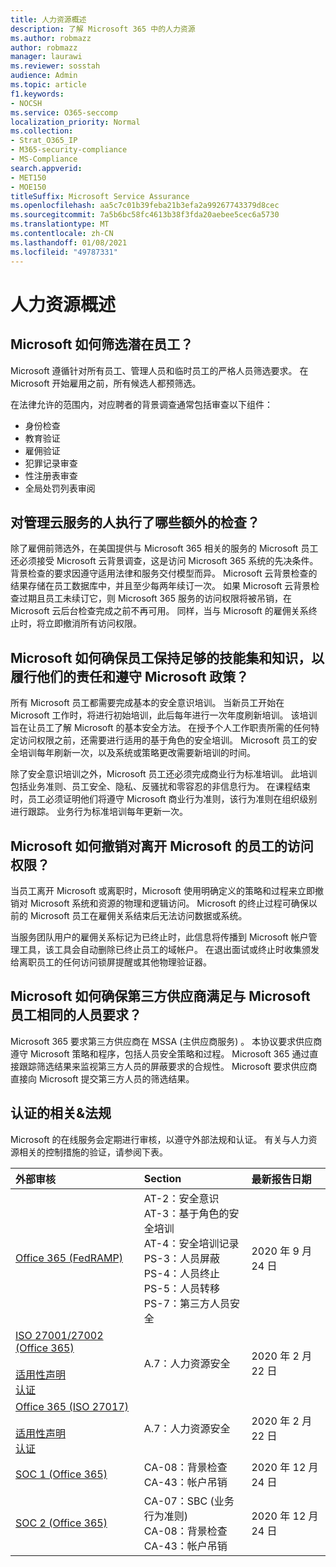 ```yaml
---
title: 人力资源概述
description: 了解 Microsoft 365 中的人力资源
ms.author: robmazz
author: robmazz
manager: laurawi
ms.reviewer: sosstah
audience: Admin
ms.topic: article
f1.keywords:
- NOCSH
ms.service: O365-seccomp
localization_priority: Normal
ms.collection:
- Strat_O365_IP
- M365-security-compliance
- MS-Compliance
search.appverid:
- MET150
- MOE150
titleSuffix: Microsoft Service Assurance
ms.openlocfilehash: aa5c7c01b39feba21b3efa2a99267743379d8cec
ms.sourcegitcommit: 7a5b6bc58fc4613b38f3fda20aebee5cec6a5730
ms.translationtype: MT
ms.contentlocale: zh-CN
ms.lasthandoff: 01/08/2021
ms.locfileid: "49787331"
---
```

# <a name="human-resources-overview"></a>人力资源概述

## <a name="how-does-microsoft-screen-prospective-employees"></a>Microsoft 如何筛选潜在员工？

Microsoft 遵循针对所有员工、管理人员和临时员工的严格人员筛选要求。 在 Microsoft 开始雇用之前，所有候选人都预筛选。

在法律允许的范围内，对应聘者的背景调查通常包括审查以下组件：

- 身份检查
- 教育验证
- 雇佣验证
- 犯罪记录审查
- 性注册表审查
- 全局处罚列表审阅

## <a name="what-additional-checks-are-performed-for-those-who-manage-cloud-services"></a>对管理云服务的人执行了哪些额外的检查？

除了雇佣前筛选外，在美国提供与 Microsoft 365 相关的服务的 Microsoft 员工还必须接受 Microsoft 云背景调查，这是访问 Microsoft 365 系统的先决条件。 背景检查的要求因遵守适用法律和服务交付模型而异。 Microsoft 云背景检查的结果存储在员工数据库中，并且至少每两年续订一次。 如果 Microsoft 云背景检查过期且员工未续订它，则 Microsoft 365 服务的访问权限将被吊销，在 Microsoft 云后台检查完成之前不再可用。 同样，当与 Microsoft 的雇佣关系终止时，将立即撤消所有访问权限。

## <a name="how-does-microsoft-ensure-employees-maintain-sufficient-skillset-and-knowledge-to-perform-their-responsibilities-and-follow-microsoft-policies"></a>Microsoft 如何确保员工保持足够的技能集和知识，以履行他们的责任和遵守 Microsoft 政策？

所有 Microsoft 员工都需要完成基本的安全意识培训。 当新员工开始在 Microsoft 工作时，将进行初始培训，此后每年进行一次年度刷新培训。 该培训旨在让员工了解 Microsoft 的基本安全方法。 在授予个人工作职责所需的任何特定访问权限之前，还需要进行适用的基于角色的安全培训。 Microsoft 员工的安全培训每年刷新一次，以及系统或策略更改需要新培训的时间。

除了安全意识培训之外，Microsoft 员工还必须完成商业行为标准培训。 此培训包括业务准则、员工安全、隐私、反骚扰和零容忍的非信息行为。 在课程结束时，员工必须证明他们将遵守 Microsoft 商业行为准则，该行为准则在组织级别进行跟踪。 业务行为标准培训每年更新一次。

## <a name="how-does-microsoft-revoke-access-for-employees-who-leave-microsoft"></a>Microsoft 如何撤销对离开 Microsoft 的员工的访问权限？

当员工离开 Microsoft 或离职时，Microsoft 使用明确定义的策略和过程来立即撤销对 Microsoft 系统和资源的物理和逻辑访问。 Microsoft 的终止过程可确保以前的 Microsoft 员工在雇佣关系结束后无法访问数据或系统。

当服务团队用户的雇佣关系标记为已终止时，此信息将传播到 Microsoft 帐户管理工具，该工具会自动删除已终止员工的域帐户。 在退出面试或终止时收集颁发给离职员工的任何访问锁屏提醒或其他物理验证器。

## <a name="how-does-microsoft-ensure-third-party-suppliers-meet-the-same-personnel-requirements-as-microsoft-employees"></a>Microsoft 如何确保第三方供应商满足与 Microsoft 员工相同的人员要求？

Microsoft 365 要求第三方供应商在 MSSA (主供应商服务) 。 本协议要求供应商遵守 Microsoft 策略和程序，包括人员安全策略和过程。 Microsoft 365 通过直接跟踪筛选结果来监视第三方人员的屏蔽要求的合规性。 Microsoft 要求供应商直接向 Microsoft 提交第三方人员的筛选结果。

## <a name="related-external-regulations--certifications"></a>认证的相关&法规

Microsoft 的在线服务会定期进行审核，以遵守外部法规和认证。 有关与人力资源相关的控制措施的验证，请参阅下表。

| **外部审核** | **Section** | **最新报告日期** |
|:--------------------|:------------|:-----------------------|  
| [Office 365 (FedRAMP) ](https://compliance.microsoft.com/compliancemanager) | AT-2：安全意识 <br> AT-3：基于角色的安全培训 <br> AT-4：安全培训记录 <br> PS-3：人员屏蔽 <br> PS-4：人员终止 <br> PS-5：人员转移 <br> PS-7：第三方人员安全 | 2020 年 9 月 24 日 |
| [ISO 27001/27002 (Office 365) ](https://servicetrust.microsoft.com/ViewPage/MSComplianceGuideV3?command=Download&downloadType=Document&downloadId=d7864d4f-e053-4cc4-a964-fa526d07c3be&tab=7027ead0-3d6b-11e9-b9e1-290b1eb4cdeb&docTab=7027ead0-3d6b-11e9-b9e1-290b1eb4cdeb_ISO_Reports) <br><br> [适用性声明](https://servicetrust.microsoft.com/ViewPage/MSComplianceGuide?command=Download&downloadType=Document&downloadId=8ee1e46b-2ada-4e7b-bb7d-4c55a8cb6fcd&docTab=4ce99610-c9c0-11e7-8c2c-f908a777fa4d_ISO_Reports) <br> [认证](https://servicetrust.microsoft.com/ViewPage/MSComplianceGuideV3?command=Download&downloadType=Document&downloadId=1e84a14a-2468-45ac-9412-5e53250d57ec&tab=7027ead0-3d6b-11e9-b9e1-290b1eb4cdeb&docTab=7027ead0-3d6b-11e9-b9e1-290b1eb4cdeb_ISO_Reports) | A.7：人力资源安全 | 2020 年 2 月 22 日 |
| [Office 365 (ISO 27017) ](https://aka.ms/o365iso) <br><br> [适用性声明](https://aka.ms/o365isosoa) <br> [认证](https://aka.ms/Office365ISO27017Cert) | A.7：人力资源安全 | 2020 年 2 月 22 日 |
| [SOC 1 (Office 365)](https://servicetrust.microsoft.com/ViewPage/MSComplianceGuideV3?command=Download&downloadType=Document&downloadId=90df3f9c-3aaf-4dbf-99d0-ca9f2991721b&tab=7027ead0-3d6b-11e9-b9e1-290b1eb4cdeb&docTab=7027ead0-3d6b-11e9-b9e1-290b1eb4cdeb_SOC_%2F_SSAE_16_Reports) | CA-08：背景检查 <br> CA-43：帐户吊销 | 2020 年 12 月 24 日 |
| [SOC 2 (Office 365) ](https://servicetrust.microsoft.com/ViewPage/MSComplianceGuideV3?command=Download&downloadType=Document&downloadId=a73c1738-7892-42b7-acd3-87b6371c53f6&tab=7027ead0-3d6b-11e9-b9e1-290b1eb4cdeb&docTab=7027ead0-3d6b-11e9-b9e1-290b1eb4cdeb_SOC_%2F_SSAE_16_Reports) | CA-07：SBC (业务行为准则)  <br> CA-08：背景检查 <br> CA-43：帐户吊销 | 2020 年 12 月 24 日 |
